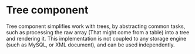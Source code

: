 
Tree component
==============

Tree component simplifies work with trees, by abstracting common tasks, such as processing the raw array (That might come from a table) into a tree and rendering it.
This implementation is not coupled to any storage engine (such as MySQL, or XML document), and can be used independently.
 
